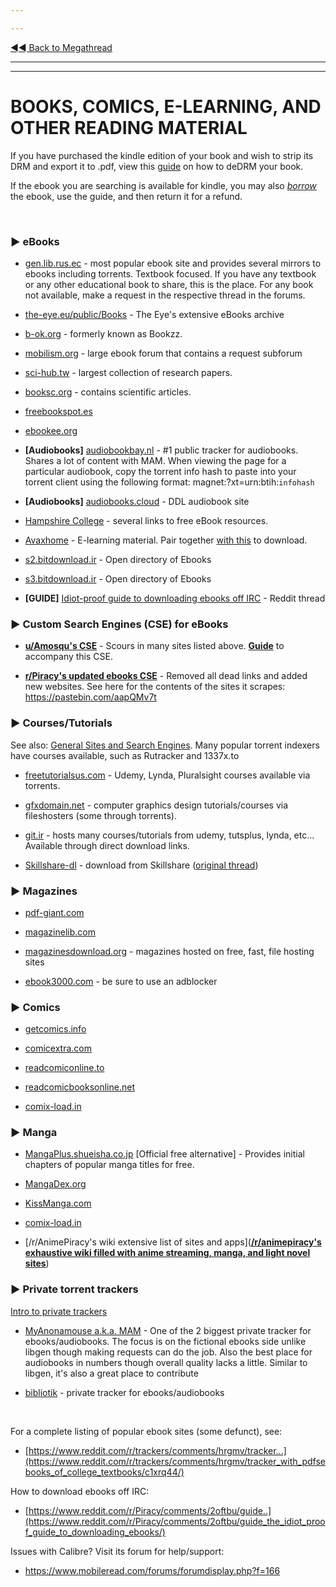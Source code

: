 ---
---
[◄◄ Back to Megathread](https://www.reddit.com/r/Piracy/wiki/megathread)

---
---

# BOOKS, COMICS, E-LEARNING, AND OTHER READING MATERIAL

If you have purchased the kindle edition of your book and wish to strip its DRM and export it to .pdf, view this [guide](https://www.reddit.com/r/Piracy/comments/7vc3uv/guide_to_copy_kindle_content_to_pdf_using_calibre/) on how to deDRM your book. 

If the ebook you are searching is available for kindle, you may also [*borrow*](https://www.reddit.com/r/Piracy/comments/3ma9qe/guide_how_to_rent_your_textbooks_for_free_from/) the ebook, use the guide, and then return it for a refund.

&nbsp;

### ► **eBooks**

* [gen.lib.rus.ec](http://gen.lib.rus.ec/) - most popular ebook site and provides several mirrors to ebooks including torrents. Textbook focused. If you have any textbook or any other educational book to share, this is the place. For any book not available, make a request in the respective thread in the forums.
* [the-eye.eu/public/Books](https://the-eye.eu/public/Books/) - The Eye's extensive eBooks archive
* [b-ok.org](https://b-ok.org/) - formerly known as Bookzz.
* [mobilism.org](https://forum.mobilism.org/viewforum.php?f=106) - large ebook forum that contains a request subforum
* [sci-hub.tw](https://sci-hub.tw/) - largest collection of research papers.
* [booksc.org](https://booksc.org) - contains scientific articles.
* [freebookspot.es](http://www.freebookspot.es/)
* [ebookee.org](https://ebookee.org/)
* **[Audiobooks]** [audiobookbay.nl](http://audiobookbay.nl/) - #1 public tracker for audiobooks. Shares a lot of content with MAM. When viewing the page for a particular audiobook, copy the torrent info hash to paste into your torrent client using the following format: magnet:?xt=urn:btih:`infohash`
* **[Audiobooks]** [audiobooks.cloud](https://audiobooks.cloud/) - DDL audiobook site
* [Hampshire College](https://www.hampshire.edu/library/links-to-free-ebook-resources) - several links to free eBook resources.
* [Avaxhome](https://avxhm.se/) - E-learning material. Pair together [with this](https://www.reddit.com/r/Piracy/comments/d0rfpe/download_ebooks_on_avaxhome_for_free/) to download.
* [s2.bitdownload.ir](http://s2.bitdownload.ir/) - Open directory of Ebooks
* [s3.bitdownload.ir](http://s3.bitdownload.ir/) - Open directory of Ebooks
* **[GUIDE]** [Idiot-proof guide to downloading ebooks off IRC](https://www.reddit.com/r/Piracy/comments/2oftbu/guide_the_idiot_proof_guide_to_downloading_ebooks/) - Reddit thread


### ► **Custom Search Engines (CSE) for eBooks**

* [**u/Amosqu's CSE**](https://cse.google.com/cse/publicurl?cx=011394183039475424659:5bfyqg89ers) - Scours in many sites listed above. [**Guide**](https://www.reddit.com/r/Piracy/comments/3i9y7n/guide_for_finding_textbooks/) to accompany this CSE.
* [**r/Piracy's updated ebooks CSE**](https://cse.google.com/cse?cx=003753031376654422446:szjag5vbefo) - Removed all dead links and added new websites. See here for the contents of the sites it scrapes: https://pastebin.com/aapQMv7t

### ► **Courses/Tutorials**

See also: [General Sites and Search Engines](https://www.reddit.com/r/Piracy/wiki/general_sites_and_search_engines). Many popular torrent indexers have courses available, such as Rutracker and 1337x.to

* [freetutorialsus.com](https://freetutorialsus.com/) - Udemy, Lynda, Pluralsight courses available via  torrents.
* [gfxdomain.net](http://forum.gfxdomain.net/forums/others-tutorials.42/) - computer graphics design tutorials/courses via fileshosters (some through torrents).
* [git.ir](https://git.ir/) - hosts many courses/tutorials from udemy, tutsplus, lynda, etc... Available through direct download links.
* [Skillshare-dl](https://github.com/mrwnwttk/skillshare-dl) - download from Skillshare ([original thread](https://www.reddit.com/r/Piracy/comments/dn16jp/skillsharedl_now_with_windows_support/))


### ► **Magazines**

* [pdf-giant.com](http://pdf-giant.com/)
* [magazinelib.com](https://magazinelib.com/)
* [magazinesdownload.org](https://magazinesdownload.org/) - magazines hosted on free, fast, file hosting sites 
* [ebook3000.com](http://ebook3000.com/) - be sure to use an adblocker

### ► **Comics**

* [getcomics.info](http://getcomics.info/)
* [comicextra.com](https://www.comicextra.com/)
* [readcomiconline.to](https://readcomiconline.to/)
* [readcomicbooksonline.net](https://readcomicbooksonline.net/)
* [comix-load.in](https://comix-load.in/)


### ► **Manga**

* [MangaPlus.shueisha.co.jp](https://mangaplus.shueisha.co.jp/) [Official free alternative] - Provides initial chapters of popular manga titles for free.
* [MangaDex.org](https://mangadex.org/)
* [KissManga.com](http://kissmanga.com/)
* [comix-load.in](https://comix-load.in/)
* [/r/AnimePiracy's wiki extensive list of sites and apps]([**/r/animepiracy's exhaustive wiki filled with anime streaming, manga, and light novel sites**](https://docs.zoho.com.au/sheet/open/stzn58acc24611fea414e8901724ff4510fe8/sheets/Anime/ranges/B100))

### ► **Private torrent trackers**

[Intro to private trackers](https://www.reddit.com/r/Piracy/wiki/private_trackers)

* [MyAnonamouse a.k.a. MAM](https://www.myanonamouse.net/) - One of the 2 biggest private tracker for ebooks/audiobooks. The focus is on the fictional ebooks side unlike libgen though making requests can do the job. Also the best place for audiobooks in numbers though overall quality lacks a little. Similar to libgen, it's also a great place to contribute
* [bibliotik](https://bibliotik.me/) - private tracker for ebooks/audiobooks

&nbsp;

For a complete listing of popular ebook sites (some defunct), see:

* [https://www.reddit.com/r/trackers/comments/hrgmv/tracker...](https://www.reddit.com/r/trackers/comments/hrgmv/tracker_with_pdfsebooks_of_college_textbooks/c1xrq44/)

How to download ebooks off IRC:

* [https://www.reddit.com/r/Piracy/comments/2oftbu/guide..](https://www.reddit.com/r/Piracy/comments/2oftbu/guide_the_idiot_proof_guide_to_downloading_ebooks/)

Issues with Calibre? Visit its forum for help/support:

* https://www.mobileread.com/forums/forumdisplay.php?f=166

&nbsp;